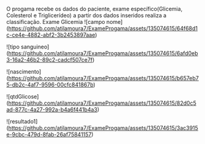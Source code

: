 O progama recebe os dados do paciente, exame específico(Glicemia, Colesterol e Triglicerídeo) a partir dos dados inseridos realiza a classificação.
Exame Glicemia
![campo nome]
(https://github.com/atilamoura7/ExameProgama/assets/135074615/64f68d1c-ce4e-4882-abf2-3b2453897aae)

![tipo sanguineo]
(https://github.com/atilamoura7/ExameProgama/assets/135074615/6afd0eb3-16a2-46b2-89c2-cadcf507ce7f)

![nascimento]
(https://github.com/atilamoura7/ExameProgama/assets/135074615/b657eb75-db2c-4af7-9596-00cfc841867b)

![qtdGlicose]
(https://github.com/atilamoura7/ExameProgama/assets/135074615/82d0c5ad-877c-4a27-992a-b4a6f441b4a3)

![resultado1]
(https://github.com/atilamoura7/ExameProgama/assets/135074615/3ac3915e-9cbc-479d-8fab-26af75841157)
